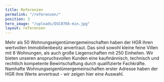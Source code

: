 ```yaml
---
title: Referenzen
permalink: "/referenzen/"
position: 3
hero_image: "/uploads/DSC0766-min.jpg"
layout: referenzen
---
```


Mehr als 50 Wohnungseigentümergemeinschaften haben der HGR ihren wertvollen Immobilienbesitz anvertraut.
Das sind sowohl kleine feine Villen mit 6 Wohnungen, als auch große Liegenschaften mit 250 Einheiten. Wir bieten unseren anspruchsvollen Kunden eine kaufmännisch, technisch und rechtlich kompetente Bewirtschaftung durch qualifizierte Fachkräfte.
Namhafte Wohnungseigentümergemeinschaften erster Adresse haben der HGR ihre Werte anvertraut - wir zeigen hier eine Auswahl.